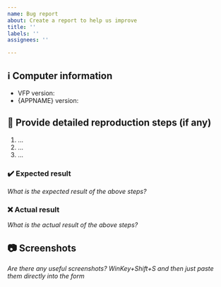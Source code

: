 ```yaml
---
name: Bug report
about: Create a report to help us improve
title: ''
labels: ''
assignees: ''

---
```


## ℹ Computer information

- VFP version: 
- {APPNAME} version: 

## 📝 Provide detailed reproduction steps (if any)

1. …
2. …
3. …

### ✔️ Expected result

_What is the expected result of the above steps?_

### ❌ Actual result

_What is the actual result of the above steps?_

## 📷 Screenshots

_Are there any useful screenshots? WinKey+Shift+S and then just paste them directly into the form_
